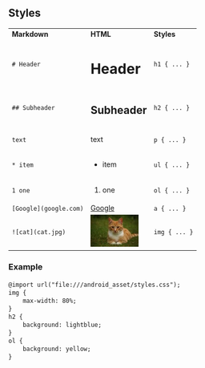 ## Styles
<table>
<tr><td><b>Markdown</b></td><td><b>HTML</b></td><td><b>Styles</b></td></tr>
<tr><td><code># Header</code></td><td><h1>Header</h1></td><td><code>h1 { ... }</code></td></tr>
<tr><td><code>## Subheader</code></td><td><h2>Subheader</h2></td><td><code>h2 { ... }</code></td></tr>
<tr><td><code>text</code></td><td><p>text</p></td><td><code>p { ... }</code></td></tr>
<tr><td><code>* item</code></td><td><ul><li>item</li></ul></td><td><code>ul { ... }</code></td></tr>
<tr><td><code>1 one</code></td><td><ol><li>one</li></ol></td><td><code>ol { ... }</code></td></tr>
<tr><td><code>[Google](google.com)</code></td><td><a href="http://google.com">Google</a></td><td><code>a { ... }</code></td></tr>
<tr><td><code>![cat](cat.jpg)</code></td><td><img src="cat.jpg" alt="cat"></td><td><code>img { ... }</code></td></tr>
</table>

### Example

    @import url("file:///android_asset/styles.css");
    img {
        max-width: 80%;
    }
    h2 {
        background: lightblue;
    }
    ol {
        background: yellow;
    }
